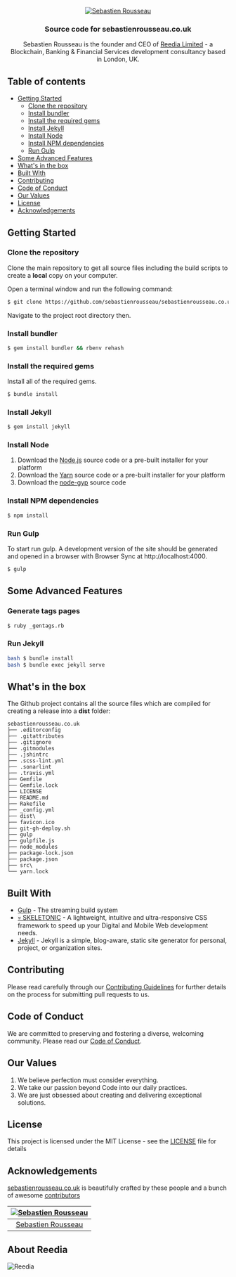<p align="center">
	<a href="https://skeletonic.io">
		<img src="https://sebastienrousseau.co.uk/assets/images/SebastienRousseau-320.jpg" alt="Sebastien Rousseau"  />
	</a>  
</p>

<h3 align="center">Source code for sebastienrousseau.co.uk</h3>

<p align="center">Sebastien Rousseau is the founder and CEO of <a href="https://reedia.com">Reedia Limited</a> - a Blockchain, Banking &amp; Financial Services development consultancy based in London, UK.</p>

## Table of contents

- [Getting Started](#getting-started)
  - [Clone the repository](#clone-the-repository)
  - [Install bundler](#install-bundler)
  - [Install the required gems](#install-the-required-gems)
  - [Install Jekyll](#install-jekyll)
  - [Install Node](#install-node)
  - [Install NPM dependencies](#install-npm-dependencies)
  - [Run Gulp](#run-gulp)
- [Some Advanced Features](#some-advanced-features)
- [What's in the box](#whats-in-the-box)
- [Built With](#built-with)
- [Contributing](#contributing)
- [Code of Conduct](#code-of-conduct)
- [Our Values](#our-values)
- [License](#license)
- [Acknowledgements](#acknowledgements)

## Getting Started
### Clone the repository
Clone the main repository to get all source files including the build scripts to create a **local** copy on your computer.

Open a terminal window and run the following command:

```bash
$ git clone https://github.com/sebastienrousseau/sebastienrousseau.co.uk
```

Navigate to the project root directory then.

### Install bundler
```bash
$ gem install bundler && rbenv rehash
```
### Install the required gems
Install all of the required gems.

```bash
$ bundle install
```
### Install Jekyll
```bash
$ gem install jekyll
```
### Install Node
1. Download the [Node.js](https://nodejs.org/en/download/) source code or a pre-built installer for your platform
1. Download the [Yarn](https://yarnpkg.com/en/docs/install) source code or a pre-built installer for your platform
1. Download the [node-gyp](https://github.com/nodejs/node-gyp#installation) source code
### Install NPM dependencies
```bash
$ npm install
```
### Run Gulp
To start run gulp. A development version of the site should be generated and opened in a browser with Browser Sync at http://localhost:4000.
```bash
$ gulp
```
## Some Advanced Features

### Generate tags pages
```bash
$ ruby _gentags.rb
```
### Run Jekyll
```bash
bash $ bundle install
bash $ bundle exec jekyll serve
```
## What's in the box

The Github project contains all the source files which are compiled for creating a release into a **dist** folder:

```
sebastienrousseau.co.uk
├── .editorconfig
├── .gitattributes
├── .gitignore
├── .gitmodules
├── .jshintrc
├── .scss-lint.yml
├── .sonarlint
├── .travis.yml
├── Gemfile
├── Gemfile.lock
├── LICENSE
├── README.md
├── Rakefile
├── _config.yml
├── dist\
├── favicon.ico
├── git-gh-deploy.sh
├── gulp
├── gulpfile.js
├── node_modules
├── package-lock.json
├── package.json
├── src\
└── yarn.lock
```


## Built With
-   [Gulp](https://gulpjs.com/) - The streaming build system
-   [💀 SKELETONIC](https://github.com/reedia/skeletonic/) - A lightweight, intuitive and ultra-responsive CSS framework to speed up your Digital and Mobile Web development needs.
-   [Jekyll](https://jekyllrb.com) - Jekyll is a simple, blog-aware, static site generator for personal, project, or organization sites.

## Contributing

Please read carefully through our [Contributing Guidelines](https://github.com/reedia/sebastienrousseau/blob/master/CONTRIBUTING.md) for further details on the process for submitting pull requests to us.

## Code of Conduct
We are committed to preserving and fostering a diverse, welcoming community. Please read our [Code of Conduct](https://github.com/reedia/sebastienrousseau/blob/master/CODE_OF_CONDUCT.md).

## Our Values
1.  We believe perfection must consider everything.
2.  We take our passion beyond Code into our daily practices.
3.  We are just obsessed about creating and delivering exceptional solutions.

## License

This project is licensed under the MIT License - see the [LICENSE](https://github.com/reedia/skeletonic/blob/master/LICENSE) file for details

## Acknowledgements

[sebastienrousseau.co.uk](https://sebastienrousseau.co.uk) is beautifully crafted by these people and a bunch of awesome [contributors](https://github.com/reedia/sebastienrousseau.co.uk/graphs/contributors)

[![Sebastien Rousseau](https://avatars0.githubusercontent.com/u/1394998?s=117)](https://sebastienrousseau.co.uk) |
|:---:
[Sebastien Rousseau](https://github.com/sebastienrousseau) |

## About Reedia

![Reedia](https://avatars0.githubusercontent.com/u/488747?s=200)
